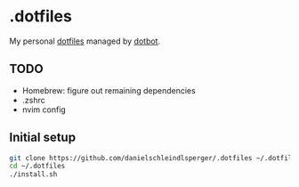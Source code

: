 # .dotfiles

My personal [dotfiles](https://dotfiles.github.io/) managed by [dotbot](https://github.com/anishathalye/dotbot).

## TODO

- Homebrew: figure out remaining dependencies
- .zshrc
- nvim config

## Initial setup

```sh
git clone https://github.com/danielschleindlsperger/.dotfiles ~/.dotfiles
cd ~/.dotfiles
./install.sh
```
